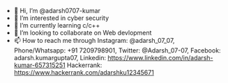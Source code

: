 - 👋 Hi, I’m @adarsh0707-kumar
- 👀 I’m interested in cyber security
- 🌱 I’m currently learning c/c++
- 💞️ I’m looking to collaborate on Web devlopment
- 📫 How to reach me through Instagram: @adarsh_07_07, 
                              Phone/Whatsapp: +91 7209798901, 
                              Twitter: @Adarsh_07-07, 
                              Facebook: adarsh.kumargupta07, 
                              Linkedin: https://www.linkedin.com/in/adarsh-kumar-657315251 
                              Hackerrank: https://www.hackerrank.com/adarshku12345671

